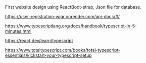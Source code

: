 First website design using ReactBoot-strap, Json file for database.

https://user-registration-wjqr.onrender.com/api-docs/#/

https://www.typescriptlang.org/docs/handbook/typescript-in-5-minutes.html

https://react.dev/learn/typescript

https://www.totaltypescript.com/books/total-typescript-essentials/kickstart-your-typescript-setup

